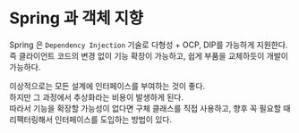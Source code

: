 # Spring 과 객체 지향
Spring 은 `Dependency Injection` 기술로 다형성 + OCP, DIP를 가능하게 지원한다.  
즉 클라이언트 코드의 변경 없이 기능 확장이 가능하고, 쉽게 부품을 교체하듯이 개발이 가능하다.

이상적으로는 모든 설계에 인터페이스를 부여하는 것이 좋다.  
하지만 그 과정에서 추상화라는 비용이 발생하게 된다.  
따라서 기능을 확장할 가능성이 없다면 구체 클래스를 직접 사용하고, 향후 꼭 필요할 때 리팩터링해서 인터페이스를 도입하는 방법이 있다.  